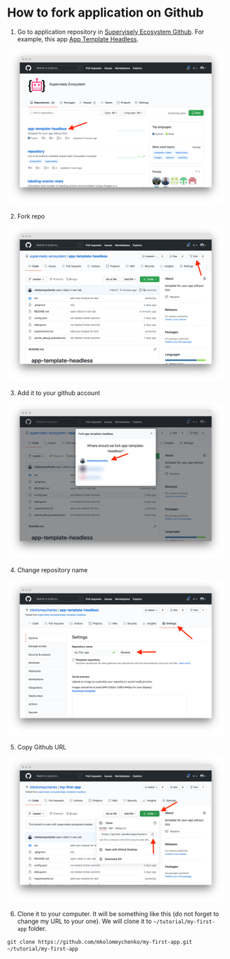 # How to fork application on Github

1. Go to application repository in [Supervisely Ecosystem Github](https://github.com/supervisely-ecosystem). For example, this app [App Template Headless](https://github.com/supervisely-ecosystem/app-template-headless).

![](./images/fork/fork-01.png)

2. Fork repo

![](./images/fork/fork-02.png)

3. Add it to your github account

![](./images/fork/fork-03.png)

4. Change repository name

![](./images/fork/fork-04.png)

5. Copy Github URL

![](./images/fork/fork-05.png)

6. Clone it to your computer. It will be something like this (do not forget to change my URL to your one). We will clone it to `~/tutorial/my-first-app` folder.
```
git clone https://github.com/mkolomeychenko/my-first-app.git ~/tutorial/my-first-app
```
